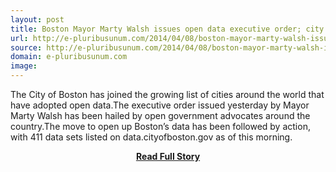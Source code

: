 ```yaml
---
layout: post
title: Boston Mayor Marty Walsh issues open data executive order; city council ordinance to come
url: http://e-pluribusunum.com/2014/04/08/boston-mayor-marty-walsh-issues-open-data-executive-order-city-council-ordinance-to-come/
source: http://e-pluribusunum.com/2014/04/08/boston-mayor-marty-walsh-issues-open-data-executive-order-city-council-ordinance-to-come/
domain: e-pluribusunum.com
image: 
---
```


<p>The City of Boston has joined the growing list of cities around the world that have adopted open data.The executive order issued yesterday by Mayor Marty Walsh has been hailed by open government advocates around the country.The move to open up Boston’s data has been followed by action, with 411 data sets listed on data.cityofboston.gov as of this morning.</p>
<center><p><a href="http://e-pluribusunum.com/2014/04/08/boston-mayor-marty-walsh-issues-open-data-executive-order-city-council-ordinance-to-come/" style='padding:25px; font-sze:18px; font-weight: bold;'>Read Full Story</a></p></center>
